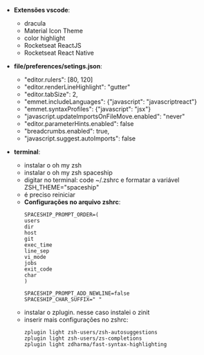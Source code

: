 * **Extensões vscode**:
  * dracula
  * Material Icon Theme
  * color highlight
  * Rocketseat ReactJS
  * Rocketseat React Native

* **file/preferences/setings.json**:
  * "editor.rulers": [80, 120]
  * "editor.renderLineHighlight": "gutter"
  * "editor.tabSize": 2,
  * "emmet.includeLanguages": {"javascript": "javascriptreact"}
  * "emmet.syntaxProfiles": {"javascript": "jsx"}
  * "javascript.updateImportsOnFileMove.enabled": "never"
  * "editor.parameterHints.enabled": false
  * "breadcrumbs.enabled": true,
  * "javascript.suggest.autoImports": false

* **terminal**:
  * instalar o oh my zsh
  * instalar o oh my zsh spaceship
  * digitar no terminal: code ~/.zshrc e formatar a variável ZSH_THEME="spaceship"
  * é preciso reiniciar
  * **Configurações no arquivo zshrc**:
    ```
    SPACESHIP_PROMPT_ORDER=(
    users
    dir
    host
    git
    exec_time
    line_sep
    vi_mode
    jobs
    exit_code
    char
    )

    SPACESHIP_PROMPT_ADD_NEWLINE=false
    SPACESHIP_CHAR_SUFFIX=" "
    ```
  * instalar o zplugin. nesse caso instalei o zinit
  * inserir mais configurações no zshrc:
    ```
    zplugin light zsh-users/zsh-autosuggestions
    zplugin light zsh-users/zs-completions
    zplugin light zdharma/fast-syntax-highlighting
    ```    
  
